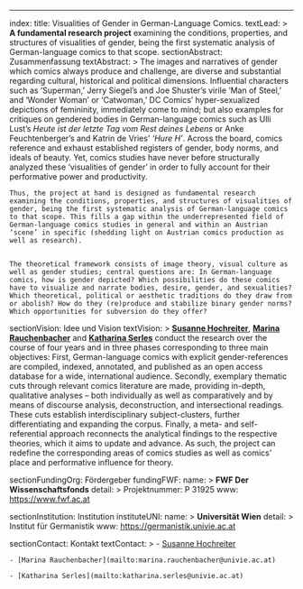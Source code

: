 ---
index:
  title: Visualities of Gender in German-Language Comics.
  textLead: >
    **A fundamental research project** examining the conditions, properties, and structures of visualities of gender, being the first systematic analysis of German-language comics to that scope.
  sectionAbstract: Zusammenfassung
  textAbstract: >
    The images and narratives of gender which comics always produce and challenge,
    are diverse and substantial regarding cultural, historical and political dimensions.
    Influential characters such as ‘Superman,’ Jerry Siegel’s and Joe Shuster’s virile ‘Man of Steel,’
    and ‘Wonder Woman’ or ‘Catwoman,’ DC Comics’ hyper-sexualized depictions of femininity,
    immediately come to mind; but also examples for critiques on gendered bodies in German-language comics
    such as Ulli Lust’s *Heute ist der letzte Tag vom Rest deines Lebens* or Anke Feuchtenberger’s
    and Katrin de Vries’ *‘Hure H’*. Across the board, comics reference and exhaust established
    registers of gender, body norms, and ideals of beauty. Yet, comics studies have never
    before structurally analyzed these ‘visualities of gender’ in order to fully account for
    their performative power and productivity.


    Thus, the project at hand is designed as fundamental research examining the conditions, properties, and structures of visualities of gender, being the first systematic analysis of German-language comics to that scope. This fills a gap within the underrepresented field of German-language comics studies in general and within an Austrian ‘scene’ in specific (shedding light on Austrian comics production as well as research).


    The theoretical framework consists of image theory, visual culture as well as gender studies; central questions are: In German-language comics, how is gender depicted? Which possibilities do these comics have to visualize and narrate bodies, desire, gender, and sexualities? Which theoretical, political or aesthetic traditions do they draw from or abolish? How do they (re)produce and stabilize binary gender norms? Which opportunities for subversion do they offer?


  sectionVision: Idee und Vision
  textVision: >
    **[Susanne Hochreiter](mailto:susanne.hochreiter@univie.ac.at)**,
    **[Marina Rauchenbacher](mailto:marina.rauchenbacher@univie.ac.at)** and
    **[Katharina Serles](mailto:katharina.serles@univie.ac.at)** conduct the research over the course of four years and in three phases corresponding to three main objectives: First, German-language comics with explicit gender-references are compiled, indexed, annotated, and published as an open access database for a wide, international audience. Secondly, exemplary thematic cuts through relevant comics literature are made, providing in-depth, qualitative analyses – both individually as well as comparatively and by means of discourse analysis, deconstruction, and intersectional readings. These cuts establish interdisciplinary subject-clusters, further differentiating and expanding the corpus. Finally, a meta- and self-referential approach reconnects the analytical findings to the respective theories, which it aims to update and advance. As such, the project can redefine the corresponding areas of comics studies as well as comics’ place and performative influence for theory.

  sectionFundingOrg: Fördergeber
  fundingFWF:
    name: >
      **FWF Der Wissenschaftsfonds**
    detail: >
      Projektnummer: P 31925
    www: https://www.fwf.ac.at

  sectionInstitution: Institution
  instituteUNI:
    name: >
      **Universität Wien**
    detail: >
      Institut für Germanistik
    www: https://germanistik.univie.ac.at

  sectionContact: Kontakt
  textContact: >
    - [Susanne Hochreiter](mailto:susanne.hochreiter@univie.ac.at)  

    - [Marina Rauchenbacher](mailto:marina.rauchenbacher@univie.ac.at)  
    
    - [Katharina Serles](mailto:katharina.serles@univie.ac.at)
